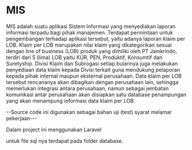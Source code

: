 # MIS

MIS adalah suatu aplikasi Sistem Informasi yang menyediakan laporan informasi terpadu bagi pihak
manajemen. Terdapat permintaan untuk pengembangan terhadap aplikasi tersebut, yaitu adanya
laporan klaim per LOB. Klaim per LOB merupakan nilai klaim yang dikategorikan sesuai dengan line of
business (LOB) produk yang dimiliki oleh PT Jamkrindo, terdiri dari 5 (lima) LOB yaitu KUR, PEN,
Produktif, Konsumtif dan Suretyship. Divisi Klaim dan Subrogasi setiap bulannya juga melakukan
penyediaan data klaim kepada Divisi terkait guna mendukung pelaporan kepada pihak internal
maupun eksternal perusahaan.
Data klaim per LOB tersebut rencananya akan dibagikan dengan perusahaan lain, sehingga
memerlukan integrasi antara perusahaan, namun sebagai jembatan komunikasi antar perusahaan
akan disiapkan satu database penampungan yang akan menampung informasi data klaim per LOB. 

--Source code ini digunakan sebagai bahan uji (test) syarat melamar pekerjaan---

Dalam project ini menggunakan Laravel

untuk file sql nya terdapat pada folder database.
